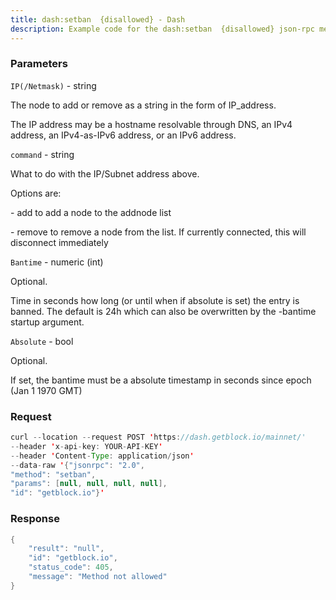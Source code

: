 ```yaml
---
title: dash:setban  {disallowed} - Dash
description: Example code for the dash:setban  {disallowed} json-rpc method. Сomplete guide on how to use dash:setban  {disallowed} json-rpc in GetBlock.io Web3 documentation.
---
```


### Parameters


`IP(/Netmask)` - string

The node to add or remove as a string in the form of IP_address.

The IP address may be a hostname resolvable through DNS, an IPv4
address, an IPv4-as-IPv6 address, or an IPv6 address.

`command` - string

What to do with the IP/Subnet address above.

Options are:

\- add to add a node to the addnode list

\- remove to remove a node from the list. If currently connected, this
will disconnect immediately

`Bantime` - numeric (int)

Optional.

Time in seconds how long (or until when if absolute is set) the entry is
banned. The default is 24h which can also be overwritten by the -bantime
startup argument.

`Absolute` - bool

Optional.

If set, the bantime must be a absolute timestamp in seconds since epoch
(Jan 1 1970 GMT)

### Request

``` java
curl --location --request POST 'https://dash.getblock.io/mainnet/' 
--header 'x-api-key: YOUR-API-KEY' 
--header 'Content-Type: application/json' 
--data-raw '{"jsonrpc": "2.0",
"method": "setban",
"params": [null, null, null, null],
"id": "getblock.io"}'
```

###  Response

``` java
{
    "result": "null",
    "id": "getblock.io",
    "status_code": 405,
    "message": "Method not allowed"
}
```

